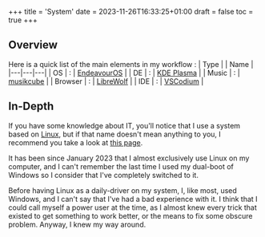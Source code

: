 +++
title = 'System'
date = 2023-11-26T16:33:25+01:00
draft = false
toc = true
+++
## Overview
Here is a quick list of the main elements in my workflow :
| Type | | Name |
|---|---|---|
| OS | : | [EndeavourOS](https://endeavouros.com/) |
| DE | : | [KDE Plasma](https://kde.org/plasma-desktop/) |
| Music | : | [musikcube](https://musikcube.com/) |
| Browser | : | [LibreWolf](https://librewolf.net/) |
| IDE | : | [VSCodium](https://vscodium.com/) |

## In-Depth
If you have some knowledge about IT, you'll notice that I use a system based on [Linux](https://kernel.org/), but if that name doesn't mean anything to you, I recommend you take a look at [this page](https://www.linux.com/what-is-linux/).

It has been since January 2023 that I almost exclusively use Linux on my computer, and I can't remember the last time I used my dual-boot of Windows so I consider that I've completely switched to it.

Before having Linux as a daily-driver on my system, I, like most, used Windows, and I can't say that I've had a bad experience with it.
I think that I could call myself a power user at the time, as I almost knew every trick that existed to get something to work better, or the means to fix some obscure problem. Anyway, I knew my way around.